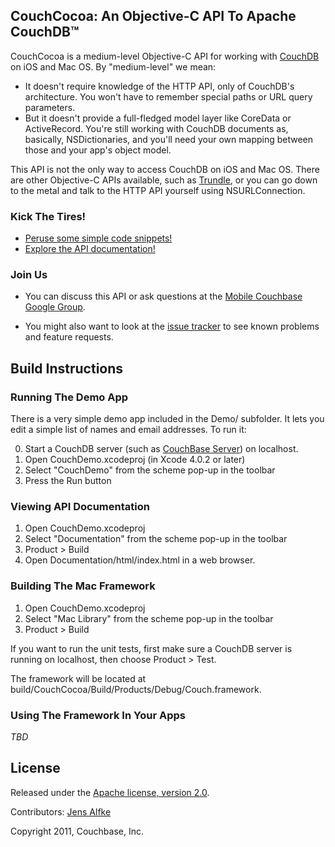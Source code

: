 ## CouchCocoa: An Objective-C API To Apache CouchDB™

CouchCocoa is a medium-level Objective-C API for working with [CouchDB][1] on iOS and Mac OS. By "medium-level" we mean:

* It doesn't require knowledge of the HTTP API, only of CouchDB's architecture. You won't have to remember special paths or URL query parameters.
* But it doesn't provide a full-fledged model layer like CoreData or ActiveRecord. You're still working with CouchDB documents as, basically, NSDictionaries, and you'll need your own mapping between those and your app's object model.

This API is not the only way to access CouchDB on iOS and Mac OS. There are other Objective-C APIs available, such as [Trundle][2], or you can go down to the metal and talk to the HTTP API yourself using NSURLConnection.

### Kick The Tires!

* [Peruse some simple code snippets!][7]
* [Explore the API documentation!][8]

### Join Us

* You can discuss this API or ask questions at the [Mobile Couchbase Google Group][3].

* You might also want to look at the [issue tracker][5] to see known problems and feature requests.

## Build Instructions

### Running The Demo App

There is a very simple demo app included in the Demo/ subfolder. It lets you edit a simple list of names and email addresses. To run it:

0. Start a CouchDB server (such as [CouchBase Server][4]) on localhost.
1. Open CouchDemo.xcodeproj (in Xcode 4.0.2 or later)
2. Select "CouchDemo" from the scheme pop-up in the toolbar
3. Press the Run button

### Viewing API Documentation

1. Open CouchDemo.xcodeproj
2. Select "Documentation" from the scheme pop-up in the toolbar
3. Product > Build
4. Open Documentation/html/index.html in a web browser.

### Building The Mac Framework

1. Open CouchDemo.xcodeproj
2. Select "Mac Library" from the scheme pop-up in the toolbar
3. Product > Build

If you want to run the unit tests, first make sure a CouchDB server is running on localhost, then choose Product > Test.

The framework will be located at build/CouchCocoa/Build/Products/Debug/Couch.framework.

### Using The Framework In Your Apps

_TBD_

## License

Released under the [Apache license, version 2.0][6].

Contributors: [Jens Alfke](mailto:jens@couchbase.com)

Copyright 2011, Couchbase, Inc.



[1]: http://couchdb.apache.org/
[2]: https://github.com/schwa/trundle
[3]: https://groups.google.com/group/mobile-couchbase
[4]: http://www.couchbase.com/downloads/couchbase-single-server/community
[5]: https://github.com/couchbaselabs/CouchCocoa/issues
[6]: http://www.apache.org/licenses/LICENSE-2.0.html
[7]: https://github.com/couchbaselabs/CouchCocoa/wiki/Example-Snippets
[8]: http://couchbaselabs.github.com/CouchCocoa/docs/
